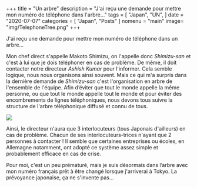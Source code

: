 +++
title = "Un arbre"
description = "J'ai reçu une demande pour mettre mon numéro de téléphone dans l'arbre..."
tags = [
    "Japan",
    "UN",
]
date = "2020-07-07"
categories = [
    "Japan",
    "Posts"
]
nomenu = "main"
image= "img/TelephoneTree.png"
+++

J'ai reçu une demande pour mettre mon numéro de téléphone dans un arbre...

Mon chef direct s'appelle Makoto Shimizu, on l'appelle donc *Shimizu-san* et c'est à lui que je dois téléphoner en cas de problème. De même, il doit contacter notre directeur *Ashish Kumar* pour l'informer. Cela semble logique, nous nous organisons ainsi souvent. Mais ce qui m'a surpris dans la dernière demande de *Shimizu-san* c'est  l'organisation en arbre de l'ensemble de l'équipe. Afin d’éviter que tout le monde appelle la même personne, ou que tout le monde appelle tout le monde et pour éviter des encombrements de lignes téléphoniques, nous devons tous suivre la structure de l'arbre téléphonique diffusé et connu de tous. 


![](/img/SIAPTree.jpg)

Ainsi, le directeur n'aura que 3 interlocuteurs (tous Japonais d'ailleurs) en cas de problème. Chacun de ses interlocuteurs-trices n'ayant que 2 personnes à contacter ! Il semble que certaines entreprises ou écoles, en Allemagne notamment, ont adopté ce système assez simple et probablement efficace en cas de crise. 

Pour moi, c'est un peu prématuré, mais je suis désormais dans l’arbre avec mon numéro français prêt à être changé lorsque j'arriverai à Tokyo. La prévoyance japonaise, ça ne s'invente pas...  



